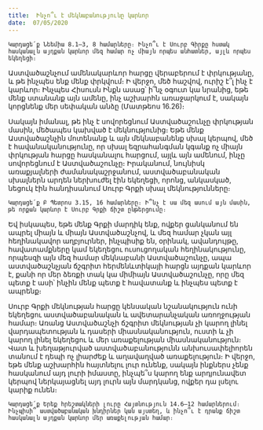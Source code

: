 ```yaml
---
title:  Ինչո՞ւ է մեկնաբանությունը կարևոր
date:  07/05/2020
---
```


`Կարդացե՛ք Նեեմիա 8.1–3, 8 համարները։ Ինչո՞ւ է Սուրբ Գիրքը հստակ հասկանալն այդքան կարևոր մեզ համար ոչ միայն որպես անհատներ, այլև որպես եկեղեցի։`

Աստվածաշնչում ամենակարևոր հարցը վերաբերում է փրկությանը, և թե ինչպես ենք մենք փրկվում։ Ի վերջո, մեծ հաշվով, ուրիշ է՞լ ինչ է կարևոր։ Ինչպես Հիսուսն Ինքն ասաց՝ ի՞նչ օգուտ կա նրանից, եթե մենք ստանանք այն ամենը, ինչ աշխարհն առաջարկում է, սակայն կորցնենք մեր սեփական անձը (Մատթեոս 16.26)։

Սակայն իմանալ, թե ինչ է սովորեցնում Աստվածաշունչը փրկության մասին, մեծապես կախված է մեկնությունից։ Եթե մենք Աստվածաշնչին մոտենանք և այն մեկնաբանենք սխալ կերպով, մեծ է հավանականությունը, որ սխալ եզրահանգման կգանք ոչ միայն փրկության հարցը հասկանալու հարցում, այլև այն ամենում, ինչը սովորեցնում է Աստվածաշունչը։ Իրականում, նույնիսկ առաքյալների ժամանակաշրջանում, աստվածաբանական սխալներն արդեն ներխուժել էին եկեղեցի, որոնց, անկասկած, նեցուկ էին հանդիսանում Սուրբ Գրքի սխալ մեկնությունները։

`Կարդացե՛ք Բ Պետրոս 3.15, 16 համարները։ Ի՞նչ է սա մեզ ասում այն մասին, թե որքան կարևոր է Սուրբ Գրքի ճիշտ ընթերցումը։`

Եվ իսկապես, եթե մենք Գրքի մարդիկ ենք, ովքեր ցանկանում են ապրել միայն և միայն Աստվածաշնչով, և մեզ համար չկան այլ հեղինակավոր աղբյուրներ, ինչպիսիք են, օրինակ, ավանդույթը, հավատամքները կամ եկեղեցու ուսուցողական հեղինակությունը, որպեսզի այն մեզ համար մեկնաբանի Աստվածաշունչը, ապա աստվածաշնչյան ճշգրիտ հերմենևտիկայի հարցն այդքան կարևոր է, քանի որ մեր ձեռքի տակ կա միմիայն Աստվածաշունչը, որը մեզ պետք է ասի՝ ինչին մենք պետք է հավատանք և ինչպես պետք է ապրենք։

Սուրբ Գրքի մեկնության հարցը կենսական նշանակություն ունի եկեղեցու աստվածաբանական և ավետարանչական առողջության համար։ Առանց Աստվածաշնչի ճշգրիտ մեկնության չի կարող լինել վարդապետության և դասերի միասնականություն, ուստի և չի կարող լինել եկեղեցու և մեր առաքելության միասնականություն։ Վատ և խեղաթյուրված աստվածաբանությունն անխուսափելիորեն տանում է դեպի ոչ լիարժեք և աղավաղված առաքելություն։ Ի վերջո, եթե մենք աշխարհին հայտնելու լուր ունենք, սակայն ինքներս չենք հասկանում այդ լուրի իմաստը, ինչպե՞ս կարող ենք արդյունավետ կերպով ներկայացնել այդ լուրն այն մարդկանց, ովքեր դա լսելու կարիք ունեն։

`Կարդացե՛ք Երեք հրեշտակների լուրը Հայտնություն 14.6–12 համարներում։ Ինչպիսի՞ աստվածաբանական խնդիրներ կան այստեղ, և ինչո՞ւ է դրանք ճիշտ հասկանալն այդքան կարևոր մեր առաքելության համար։`